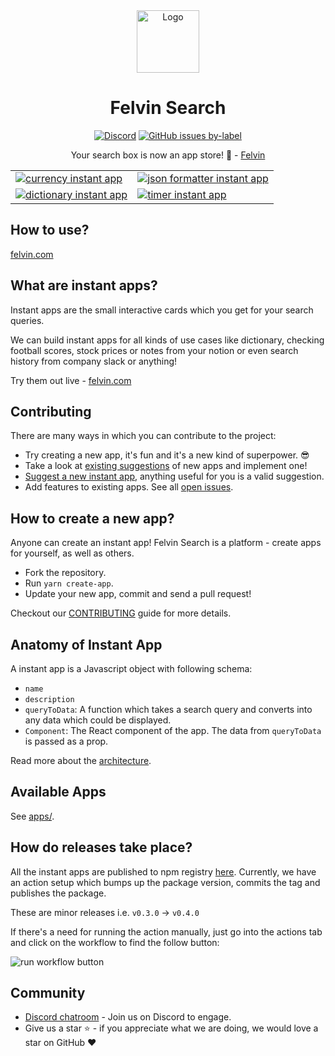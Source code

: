 <div align="center">
<!-- Logo -->
<img height="100" src="/.github/assets/readme/logo_large.png" alt="Logo" />
<h1>Felvin Search</h1>

<!-- Badges -->

<a href="https://discord.gg/2W8PgyaxHA"><img src="https://img.shields.io/discord/877966745699246140?color=%237289DA&label=Discord&logo=discord&logoColor=%237289DA&style=flat-square" alt="Discord" /></a>
<a href="https://github.com/felvin-search/instant-apps/issues?q=is%3Aissue+is%3Aopen+label%3A%22good+first+issue%22"><img alt="GitHub issues by-label" src="https://img.shields.io/github/issues-raw/felvin-search/instant-apps/good%20first%20issue?color=green&label=Good%20first%20issues&logo=github&style=flat-square"></a>

Your search box is now an app store! 🎉 - [Felvin](https://felvin.com)

</div>

<!-- Concern: Does this convey that these apps are running on a website? Gif is  -->

|                                                                                                                                                                                                         |                                                                                                                                                                                                     |
| ------------------------------------------------------------------------------------------------------------------------------------------------------------------------------------------------------- | --------------------------------------------------------------------------------------------------------------------------------------------------------------------------------------------------- |
| [<img  alt="currency instant app" src="https://raw.githubusercontent.com/felvin-search/instant-apps/master/.github/assets/readme/currency-example.png">](https://felvin.com/search?q=500+usd+to+inr)    | [<img  alt="json formatter instant app" src="https://raw.githubusercontent.com/felvin-search/instant-apps/master/.github/assets/readme/json-example.png">](https://felvin.com/search?q=format+json) |
| [<img  alt="dictionary instant app" src="https://raw.githubusercontent.com/felvin-search/instant-apps/master/.github/assets/readme/dictionary-example.png">](https://felvin.com/search?q=gonzo+meaning) | [<img  alt="timer instant app" src="https://raw.githubusercontent.com/felvin-search/instant-apps/master/.github/assets/readme/timer-example.png">](https://felvin.com/search?q=10+minutes+timer)    |

## How to use?

[felvin.com](https://felvin.com)

## What are instant apps?

Instant apps are the small interactive cards which you get for your search queries.

We can build instant apps for all kinds of use cases like dictionary, checking football scores, stock prices or notes from your notion or even search history from company slack or anything!

Try them out live - [felvin.com](https://felvin.com/search?q=gonzo%20meaning)

## Contributing

There are many ways in which you can contribute to the project:

- Try creating a new app, it's fun and it's a new kind of superpower. 😎
- Take a look at [existing suggestions](https://github.com/felvin-search/instant-apps/issues?q=is%3Aopen+is%3Aissue+label%3Aproposal) of new apps and implement one!
- [Suggest a new instant app](https://github.com/felvin-search/instant-apps/issues/new/choose), anything useful for you is a valid suggestion.
- Add features to existing apps. See all [open issues](https://github.com/felvin-search/instant-apps/issues?q=is%3Aopen+is%3Aissue).

<!--
```sh
git clone ....
cd something
```
 -->

## How to create a new app?

Anyone can create an instant app! Felvin Search is a platform - create apps for yourself, as well as others.

- Fork the repository.
- Run `yarn create-app`.
- Update your new app, commit and send a pull request!

<!--- Insert a minute explainer --->

Checkout our [CONTRIBUTING](./CONTRIBUTING.md) guide for more details.

## Anatomy of Instant App

A instant app is a Javascript object with following schema:

- `name`
- `description`
- `queryToData`: A function which takes a search query and converts into any data which could be displayed.
- `Component`: The React component of the app. The data from `queryToData` is passed as a prop.

Read more about the [architecture](https://docs.felvin.com/instant-apps/architecture).

## Available Apps

<!-- Expand this with screenshots and example queries, as well as author(s). Write a script to generate this section automatically. -->

See [apps/](apps).

## How do releases take place?

All the instant apps are published to npm registry [here](https://www.npmjs.com/package/@felvin-search/apps). Currently, we have an action setup which bumps up the package version, commits the tag and publishes the package.

These are minor releases i.e. `v0.3.0` -> `v0.4.0`

If there's a need for running the action manually, just go into the actions tab and click on the workflow to find the follow button:

![run workflow button](https://i.imgur.com/2I43CnE.png)

## Community

- [Discord chatroom](https://discord.gg/2W8PgyaxHA) - Join us on Discord to engage.
- Give us a star ⭐️ - if you appreciate what we are doing, we would love a star on GitHub ❤️
